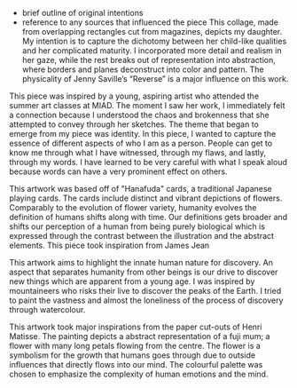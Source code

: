 - brief outline of original intentions
- reference to any sources that influenced the piece
This collage, made from overlapping rectangles cut from magazines, depicts my daughter. My intention is to capture the dichotomy between her child-like qualities and her complicated maturity. I incorporated more detail and realism in her gaze, while the rest breaks out of representation into abstraction, where borders and planes deconstruct into color and pattern. The physicality of Jenny Saville’s “Reverse” is a major influence on this work.

  
This piece was inspired by a young, aspiring artist who attended the summer art classes at MIAD. The moment I saw her work, I immediately felt a connection because I understood the chaos and brokenness that she attempted to convey through her sketches. The theme that began to emerge from my piece was identity. In this piece, I wanted to capture the essence of different aspects of who I am as a person. People can get to know me through what I have witnessed, through my flaws, and lastly, through my words. I have learned to be very careful with what I speak aloud because words can have a very prominent effect on others.

This artwork was based off of "Hanafuda" cards, a traditional Japanese playing cards. The cards include distinct and vibrant depictions of flowers. Comparably to the evolution of flower variety, humanity evolves the definition of humans shifts along with time. Our definitions gets broader and shifts our perception of a human from being purely biological which is expressed through the contrast between the illustration and the abstract elements. This piece took inspiration from James Jean


This artwork aims to highlight the innate human nature for discovery. An aspect that separates humanity from other beings is our drive to discover new things which are apparent from a young age. I was inspired by mountaineers who risks their live to discover the peaks of the Earth. I tried to paint the vastness and almost the loneliness of the process of discovery through watercolour. 

This artwork took major inspirations from the paper cut-outs of Henri Matisse. The painting depicts a abstract representation of a fuji mum; a flower with many long petals flowing from the centre. The flower is a symbolism for the growth that humans goes through due to outside influences that directly flows into our mind. The colourful palette was chosen to emphasize the complexity of human emotions and the mind.

